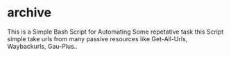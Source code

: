 # archive
This is a Simple Bash Script for Automating Some repetative task this Script simple take urls from many passive resources like Get-All-Urls, Waybackurls, Gau-Plus..
